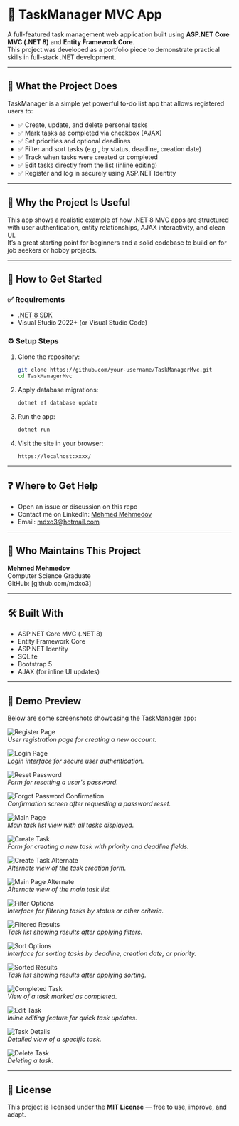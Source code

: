 # 📝 TaskManager MVC App

A full-featured task management web application built using **ASP.NET Core MVC (.NET 8)** and **Entity Framework Core**.  
This project was developed as a portfolio piece to demonstrate practical skills in full-stack .NET development.

---

## 📌 What the Project Does

TaskManager is a simple yet powerful to-do list app that allows registered users to:

- ✅ Create, update, and delete personal tasks  
- ✅ Mark tasks as completed via checkbox (AJAX)  
- ✅ Set priorities and optional deadlines  
- ✅ Filter and sort tasks (e.g., by status, deadline, creation date)  
- ✅ Track when tasks were created or completed  
- ✅ Edit tasks directly from the list (inline editing)  
- ✅ Register and log in securely using ASP.NET Identity  

---

## 🌟 Why the Project Is Useful

This app shows a realistic example of how .NET 8 MVC apps are structured with user authentication, entity relationships, AJAX interactivity, and clean UI.  
It’s a great starting point for beginners and a solid codebase to build on for job seekers or hobby projects.

---

## 🚀 How to Get Started

### ✅ Requirements

- [.NET 8 SDK](https://dotnet.microsoft.com/en-us/download/dotnet/8.0)
- Visual Studio 2022+ (or Visual Studio Code)

### ⚙️ Setup Steps

1. Clone the repository:
   ```bash
   git clone https://github.com/your-username/TaskManagerMvc.git
   cd TaskManagerMvc
   ```

2. Apply database migrations:
   ```bash
   dotnet ef database update
   ```

3. Run the app:
   ```bash
   dotnet run
   ```

4. Visit the site in your browser:
   ```
   https://localhost:xxxx/
   ```

---

## ❓ Where to Get Help

- Open an issue or discussion on this repo
- Contact me on LinkedIn: [Mehmed Mehmedov](https://linkedin.com/in/mdxo3)
- Email: mdxo3@hotmail.com

---

## 👥 Who Maintains This Project

**Mehmed Mehmedov**  
Computer Science Graduate  
GitHub: [github.com/mdxo3]

---

## 🛠️ Built With

- ASP.NET Core MVC (.NET 8)
- Entity Framework Core
- ASP.NET Identity
- SQLite
- Bootstrap 5
- AJAX (for inline UI updates)

---

## 📸 Demo Preview

Below are some screenshots showcasing the TaskManager app:

![Register Page](Screenshots/register.png)  
*User registration page for creating a new account.*

![Login Page](Screenshots/login.png)  
*Login interface for secure user authentication.*

![Reset Password](Screenshots/reset_password.png)  
*Form for resetting a user's password.*

![Forgot Password Confirmation](Screenshots/forgot_password_confirmation.png)  
*Confirmation screen after requesting a password reset.*

![Main Page](Screenshots/main_page.png)  
*Main task list view with all tasks displayed.*

![Create Task](Screenshots/create_task.png)  
*Form for creating a new task with priority and deadline fields.*

![Create Task Alternate](Screenshots/create_task_2.png)  
*Alternate view of the task creation form.*

![Main Page Alternate](Screenshots/main_page_2.png)  
*Alternate view of the main task list.*

![Filter Options](Screenshots/filter.png)  
*Interface for filtering tasks by status or other criteria.*

![Filtered Results](Screenshots/filtered_results.png)  
*Task list showing results after applying filters.*

![Sort Options](Screenshots/sort.png)  
*Interface for sorting tasks by deadline, creation date, or priority.*

![Sorted Results](Screenshots/sorted_results.png)  
*Task list showing results after applying sorting.*

![Completed Task](Screenshots/completed_task.png)  
*View of a task marked as completed.*

![Edit Task](Screenshots/edit.png)  
*Inline editing feature for quick task updates.*

![Task Details](Screenshots/details.png)  
*Detailed view of a specific task.*

![Delete Task](Screenshots/delete.png)  
*Deleting a task.*

---

## 📜 License

This project is licensed under the **MIT License** — free to use, improve, and adapt.
